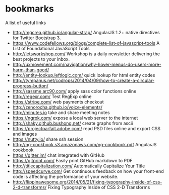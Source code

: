 bookmarks
=========

A list of useful links

* http://mgcrea.github.io/angular-strap/ AngularJS 1.2+ native directives for Twitter Bootstrap 3.
* https://www.codefellows.org/blogs/complete-list-of-javascript-tools A List of Foundational JavaScript Tools
* http://letsworkshop.com/ Workshop is a daily newsletter delivering the best projects to your inbox.
* http://uxmovement.com/navigation/why-hover-menus-do-users-more-harm-than-good/
* http://entity-lookup.leftlogic.com/ quick lookup for html entity codes
* http://tympanus.net/codrops/2014/04/09/how-to-create-a-circular-progress-button/
* http://sassme.arc90.com/ apply sass color functions online
* http://regexr.com/ Test RegExp online
* https://stripe.com/ web payments checkout
* http://zenorocha.github.io/voice-elements/
* http://minutes.io take and share meeting notes
* https://ngrok.com/ expose a local web server to the internet
* http://shaky.github.bushong.net/ create graphs from ascii
* https://projectparfait.adobe.com/ read PSD files online and export CSS and images
* https://nutty.io/ share ssh session
* http://ng-cookbook.s3.amazonaws.com/ng-cookbook.pdf AngularJS cookbook
* https://gitter.im/ chat integrated with GitHub
* https://gitprint.com/ Easily print GitHub markdown to PDF
* http://titlecapitalization.com/ Automatically Capitalize Your Title
* http://speedcurve.com/ Get continuous feedback on how your front-end code is affecting the performance of your website.
* http://flippinawesome.org/2014/05/21/fixing-typography-inside-of-css-2-d-transforms/ Fixing Typography Inside of CSS 2-D Transforms
